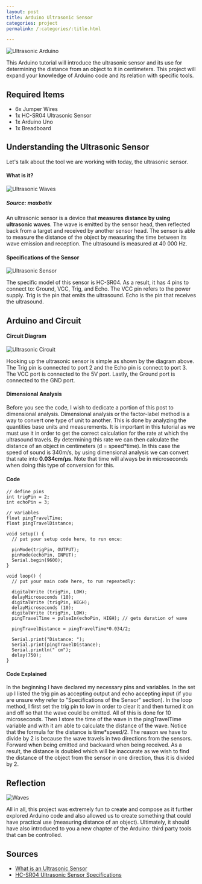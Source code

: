 ```yaml
---
layout: post
title: Arduino Ultrasonic Sensor
categories: project
permalink: /:categories/:title.html

---
```


![Ultrasonic Arduino](/ritish_blog/images/ultrasonicarduino.jpg)

This Arduino tutorial will introduce the ultrasonic sensor and its use for determining the distance from an object to it in centimeters. This project will expand your knowledge of Arduino code and its relation with specific tools.

## Required Items

- 6x Jumper Wires
- 1x HC-SR04 Ultrasonic Sensor
- 1x Arduino Uno
- 1x Breadboard

## Understanding the Ultrasonic Sensor

Let's talk about the tool we are working with today, the ultrasonic sensor.

#### What is it?

![Ultrasonic Waves](/ritish_blog/images/ultrasonicwaves.png)
##### Source: maxbotix

An ultrasonic sensor is a device that **measures distance by using ultrasonic waves**. The wave is emitted by the sensor head, then reflected back from a target and received by another sensor head.
The sensor is able to measure the distance of the object by measuring the time between its wave emission and reception. The ultrasound is measured at 40 000 Hz.


#### Specifications of the Sensor

![Ultrasonic Sensor](/ritish_blog/images/Ultrasonicsensor.png)

The specific model of this sensor is HC-SR04. As a result, it has 4 pins to connect to: Ground, VCC, Trig, and Echo. The VCC pin refers to the power supply. Trig is the pin that emits the ultrasound. Echo is the pin that receives the ultrasound.

## Arduino and Circuit

#### Circuit Diagram

![Ultrasonic Circuit](/ritish_blog/images/circuitultrasonic.PNG)

Hooking up the ultrasonic sensor is simple as shown by the diagram above. The Trig pin is connected to port 2 and the Echo pin is connect to port 3. The VCC port is connected to the 5V port. Lastly, the Ground port is connected to the GND port.

#### Dimensional Analysis

Before you see the code, I wish to dedicate a portion of this post to dimensional analysis. Dimensional analysis or the factor-label method is a way to convert one type of unit to another. This is done by analyzing the quantities base units and measurements.
It is important in this tutorial as we must use it in order to get the correct calculation for the rate at which the ultrasound travels. By determining this rate we can then calculate the distance of an object in centimeters (d = speed*time).
In this case the speed of sound is 340m/s, by using dimensional analysis we can convert that rate into **0.034cm/µs**. Note that time will always be in microseconds when doing this type of conversion for this.

#### Code
```
// define pins  
int trigPin = 2;  
int echoPin = 3;  

// variables  
float pingTravelTime;  
float pingTravelDistance;  

void setup() {  
  // put your setup code here, to run once:  

  pinMode(trigPin, OUTPUT);  
  pinMode(echoPin, INPUT);  
  Serial.begin(9600);  
}

void loop() {  
  // put your main code here, to run repeatedly:  

  digitalWrite (trigPin, LOW);  
  delayMicroseconds (10);  
  digitalWrite (trigPin, HIGH);  
  delayMicroseconds (10);  
  digitalWrite (trigPin, LOW);  
  pingTravelTime = pulseIn(echoPin, HIGH); // gets duration of wave    

  pingTravelDistance = pingTravelTime*0.034/2;  

  Serial.print("Distance: ");  
  Serial.print(pingTravelDistance);  
  Serial.println(" cm");  
  delay(750);  
}  
```

#### Code Explained

In the beginning I have declared my necessary pins and variables. In the set up I listed the trig pin as accepting output and echo accepting input (if you are unsure why refer to "Specifications of the Sensor" section).
In the loop method, I first set the trig pin to low in order to clear it and then turned it on and off so that the wave could be emitted. All of this is done for 10 microseconds.
Then I store the time of the wave in the pingTravelTime variable and with it am able to calculate the distance of the wave. Notice that the formula for the distance is time*speed/2. The reason we have
to divide by 2 is because the wave travels in two directions from the sensors. Forward when being emitted and backward when being received. As a result, the distance is doubled
which will be inaccurate as we wish to find the distance of the object from the sensor in one direction, thus it is divided by 2.

## Reflection

![Waves](/ritish_blog/images/soundwave.gif)

All in all, this project was extremely fun to create and compose as it further explored Arduino code and also allowed us to create something that could have practical use (measuring distance of an object).
Ultimately, it should have also introduced to you a new chapter of the Arduino: third party tools that can be controlled.

## Sources
- [What is an Ultrasonic Sensor](https://www.fierceelectronics.com/sensors/what-ultrasonic-sensor#:~:text=An%20ultrasonic%20sensor%20is%20an,sound%20that%20humans%20can%20hear.)
- [HC-SR04 Ultrasonic Sensor Specifications](https://components101.com/ultrasonic-sensor-working-pinout-datasheet)
